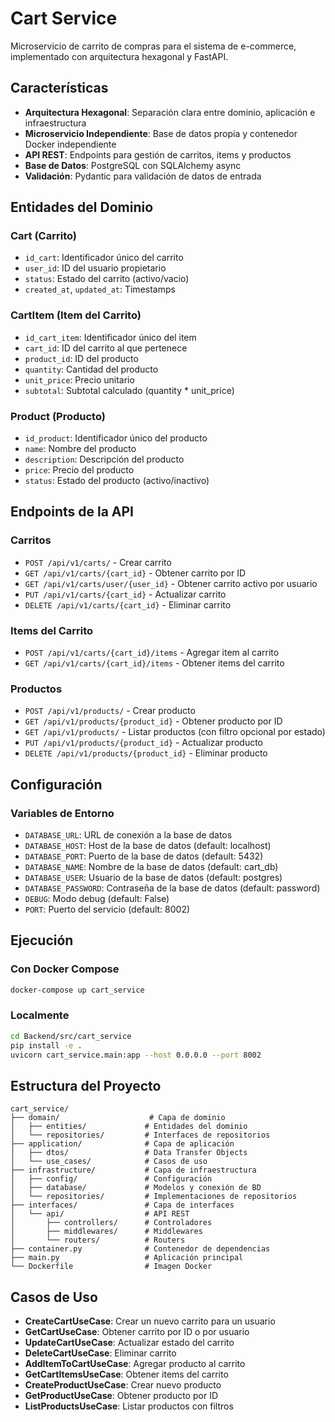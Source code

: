 # Cart Service

Microservicio de carrito de compras para el sistema de e-commerce, implementado con arquitectura hexagonal y FastAPI.

## Características

- **Arquitectura Hexagonal**: Separación clara entre dominio, aplicación e infraestructura
- **Microservicio Independiente**: Base de datos propia y contenedor Docker independiente
- **API REST**: Endpoints para gestión de carritos, items y productos
- **Base de Datos**: PostgreSQL con SQLAlchemy async
- **Validación**: Pydantic para validación de datos de entrada

## Entidades del Dominio

### Cart (Carrito)
- `id_cart`: Identificador único del carrito
- `user_id`: ID del usuario propietario
- `status`: Estado del carrito (activo/vacio)
- `created_at`, `updated_at`: Timestamps

### CartItem (Item del Carrito)
- `id_cart_item`: Identificador único del item
- `cart_id`: ID del carrito al que pertenece
- `product_id`: ID del producto
- `quantity`: Cantidad del producto
- `unit_price`: Precio unitario
- `subtotal`: Subtotal calculado (quantity * unit_price)

### Product (Producto)
- `id_product`: Identificador único del producto
- `name`: Nombre del producto
- `description`: Descripción del producto
- `price`: Precio del producto
- `status`: Estado del producto (activo/inactivo)

## Endpoints de la API

### Carritos
- `POST /api/v1/carts/` - Crear carrito
- `GET /api/v1/carts/{cart_id}` - Obtener carrito por ID
- `GET /api/v1/carts/user/{user_id}` - Obtener carrito activo por usuario
- `PUT /api/v1/carts/{cart_id}` - Actualizar carrito
- `DELETE /api/v1/carts/{cart_id}` - Eliminar carrito

### Items del Carrito
- `POST /api/v1/carts/{cart_id}/items` - Agregar item al carrito
- `GET /api/v1/carts/{cart_id}/items` - Obtener items del carrito

### Productos
- `POST /api/v1/products/` - Crear producto
- `GET /api/v1/products/{product_id}` - Obtener producto por ID
- `GET /api/v1/products/` - Listar productos (con filtro opcional por estado)
- `PUT /api/v1/products/{product_id}` - Actualizar producto
- `DELETE /api/v1/products/{product_id}` - Eliminar producto

## Configuración

### Variables de Entorno
- `DATABASE_URL`: URL de conexión a la base de datos
- `DATABASE_HOST`: Host de la base de datos (default: localhost)
- `DATABASE_PORT`: Puerto de la base de datos (default: 5432)
- `DATABASE_NAME`: Nombre de la base de datos (default: cart_db)
- `DATABASE_USER`: Usuario de la base de datos (default: postgres)
- `DATABASE_PASSWORD`: Contraseña de la base de datos (default: password)
- `DEBUG`: Modo debug (default: False)
- `PORT`: Puerto del servicio (default: 8002)

## Ejecución

### Con Docker Compose
```bash
docker-compose up cart_service
```

### Localmente
```bash
cd Backend/src/cart_service
pip install -e .
uvicorn cart_service.main:app --host 0.0.0.0 --port 8002
```

## Estructura del Proyecto

```
cart_service/
├── domain/                    # Capa de dominio
│   ├── entities/             # Entidades del dominio
│   └── repositories/         # Interfaces de repositorios
├── application/              # Capa de aplicación
│   ├── dtos/                 # Data Transfer Objects
│   └── use_cases/            # Casos de uso
├── infrastructure/           # Capa de infraestructura
│   ├── config/               # Configuración
│   ├── database/             # Modelos y conexión de BD
│   └── repositories/         # Implementaciones de repositorios
├── interfaces/               # Capa de interfaces
│   └── api/                  # API REST
│       ├── controllers/      # Controladores
│       ├── middlewares/      # Middlewares
│       └── routers/          # Routers
├── container.py              # Contenedor de dependencias
├── main.py                   # Aplicación principal
└── Dockerfile                # Imagen Docker
```

## Casos de Uso

- **CreateCartUseCase**: Crear un nuevo carrito para un usuario
- **GetCartUseCase**: Obtener carrito por ID o por usuario
- **UpdateCartUseCase**: Actualizar estado del carrito
- **DeleteCartUseCase**: Eliminar carrito
- **AddItemToCartUseCase**: Agregar producto al carrito
- **GetCartItemsUseCase**: Obtener items del carrito
- **CreateProductUseCase**: Crear nuevo producto
- **GetProductUseCase**: Obtener producto por ID
- **ListProductsUseCase**: Listar productos con filtros
